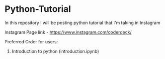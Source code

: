 # Python-Tutorial
In this repository I will be posting python tutorial that I'm taking in Instagram

Instagram Page link - https://www.instagram.com/coderdeck/

Preferred Order for users:

1. Introduction to python (introduction.ipynb)
